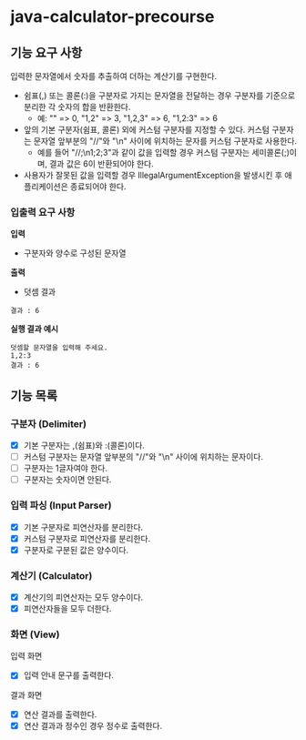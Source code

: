 # java-calculator-precourse

## 기능 요구 사항
입력한 문자열에서 숫자를 추출하여 더하는 계산기를 구현한다.
- 쉼표(,) 또는 콜론(:)을 구분자로 가지는 문자열을 전달하는 경우 구분자를 기준으로 분리한 각 숫자의 합을 반환한다.
    - 예: "" => 0, "1,2" => 3, "1,2,3" => 6, "1,2:3" => 6
- 앞의 기본 구분자(쉼표, 콜론) 외에 커스텀 구분자를 지정할 수 있다. 커스텀 구분자는 문자열 앞부분의 "//"와 "\n" 사이에 위치하는 문자를 커스텀 구분자로 사용한다.
    - 예를 들어 "//;\n1;2;3"과 같이 값을 입력할 경우 커스텀 구분자는 세미콜론(;)이며, 결과 값은 6이 반환되어야 한다.
- 사용자가 잘못된 값을 입력할 경우 IllegalArgumentException을 발생시킨 후 애플리케이션은 종료되어야 한다.

### 입출력 요구 사항
**입력**
- 구분자와 양수로 구성된 문자열

**출력**
- 덧셈 결과
```
결과 : 6
```

**실행 결과 예시**
```
덧셈할 문자열을 입력해 주세요.
1,2:3
결과 : 6
```

## 기능 목록
### 구분자 (Delimiter)
- [X] 기본 구분자는 ,(쉼표)와 :(콜론)이다.
- [ ] 커스텀 구분자는 문자열 앞부분의 "//"와 "\n" 사이에 위치하는 문자이다.
- [ ] 구분자는 1글자여야 한다.
- [ ] 구분자는 숫자이면 안된다.

### 입력 파싱 (Input Parser)
- [X] 기본 구분자로 피연산자를 분리한다.
- [X] 커스텀 구분자로 피연산자를 분리한다.
- [X] 구분자로 구분된 값은 양수이다.

### 계산기 (Calculator)
- [X] 계산기의 피연산자는 모두 양수이다.
- [X] 피연산자들을 모두 더한다.

### 화면 (View)
입력 화면
- [X] 입력 안내 문구를 출력한다.

결과 화면
- [X] 연산 결과를 출력한다.
- [X] 연산 결과과 정수인 경우 정수로 출력한다.
